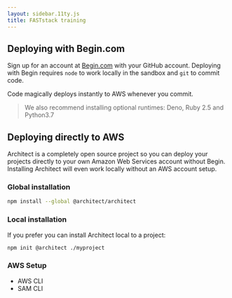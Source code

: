 ```yaml
---
layout: sidebar.11ty.js
title: FASTstack training
---
```


## Deploying with Begin.com

Sign up for an account at [Begin.com](https://begin.com) with your GitHub account. Deploying with Begin requires `node` to work locally in the sandbox and `git` to commit code. 

Code magically deploys instantly to AWS whenever you commit.

> We also recommend installing optional runtimes: Deno, Ruby 2.5 and Python3.7

## Deploying directly to AWS

Architect is a completely open source project so you can deploy your projects directly to your own Amazon Web Services account without Begin. Installing Architect will even work locally without an AWS account setup.

### Global installation

```bash
npm install --global @architect/architect
```

### Local installation

If you prefer you can install Architect local to a project:

```bash
npm init @architect ./myproject
```

### AWS Setup

- AWS CLI
- SAM CLI

